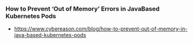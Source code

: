 ### How to Prevent ‘Out of Memory’ Errors in JavaBased Kubernetes Pods
- https://www.cybereason.com/blog/how-to-prevent-out-of-memory-in-java-based-kubernetes-pods